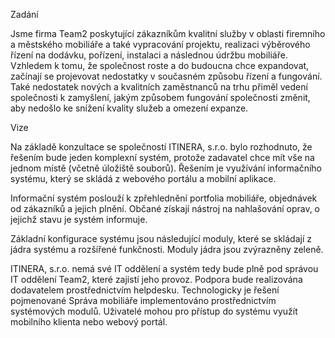 Zadání

Jsme firma Team2 poskytující zákazníkům kvalitní služby v oblasti firemního a městského mobiliáře a také vypracování projektu, realizaci výběrového řízení na dodávku, pořízení, instalaci a následnou údržbu mobiliáře. Vzhledem k tomu, že společnost roste a do budoucna chce expandovat, začínají se projevovat nedostatky v současném způsobu řízení a fungování. Také nedostatek nových a kvalitních zaměstnanců na trhu přiměl vedení společnosti k zamyšlení, jakým způsobem fungování společnosti změnit, aby nedošlo ke snížení kvality služeb a omezení expanze.

Vize

Na základě konzultace se společností ITINERA, s.r.o. bylo rozhodnuto, že řešením bude jeden komplexní systém, protože zadavatel chce mít vše na jednom místě (včetně úložiště souborů). Řešením je využívání informačního systému, který se skládá z webového portálu a mobilní aplikace.

Informační systém poslouží k zpřehlednění portfolia mobiliáře, objednávek od zákazníků a jejich plnění. Občané získají nástroj na nahlašování oprav, o jejichž stavu je systém informuje. 

Základní konfigurace systému jsou následující moduly, které se skládají z jádra systému a rozšířené funkčnosti. Moduly jádra jsou zvýrazněny zeleně.

ITINERA, s.r.o. nemá své IT oddělení a systém tedy bude plně pod správou IT oddělení Team2, které zajistí jeho provoz. Podpora bude realizována dodavatelem prostřednictvím helpdesku. Technologicky je řešení pojmenované Správa mobiliáře implementováno prostřednictvím systémových modulů. Uživatelé mohou pro přístup do systému využít mobilního klienta nebo webový portál.
